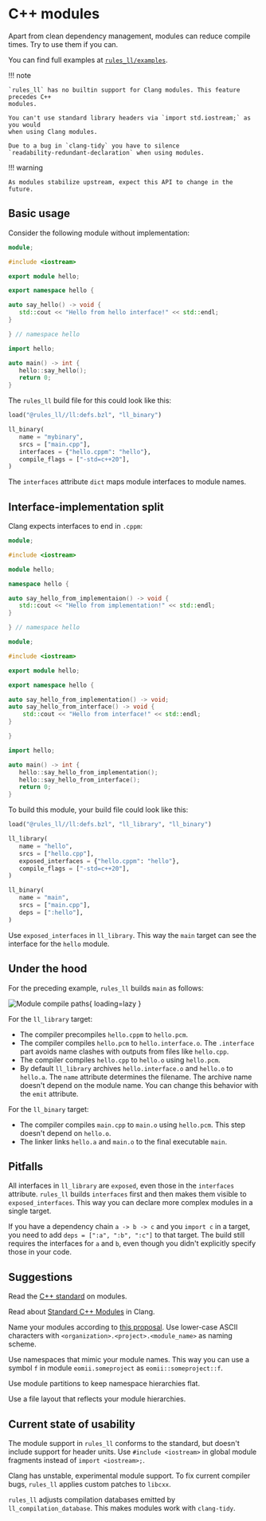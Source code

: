 # C++ modules

Apart from clean dependency management, modules can reduce compile times. Try to
use them if you can.

You can find full examples at [`rules_ll/examples`](https://github.com/eomii/rules_ll/tree/main/examples).

<!-- markdownlint-disable code-block-style -->
!!! note

    `rules_ll` has no builtin support for Clang modules. This feature precedes C++
    modules.

    You can't use standard library headers via `import std.iostream;` as you would
    when using Clang modules.

    Due to a bug in `clang-tidy` you have to silence
    `readability-redundant-declaration` when using modules.

!!! warning

    As modules stabilize upstream, expect this API to change in the future.
<!-- markdownlint-enable code-block-style -->

## Basic usage

Consider the following module without implementation:

```cpp title="hello.cppm"
module;

#include <iostream>

export module hello;

export namespace hello {

auto say_hello() -> void {
   std::cout << "Hello from hello interface!" << std::endl;
}

} // namespace hello
```

```cpp title="main.cpp"
import hello;

auto main() -> int {
   hello::say_hello();
   return 0;
}
```

The `rules_ll` build file for this could look like this:

```python title="BUILD.bazel"
load("@rules_ll//ll:defs.bzl", "ll_binary")

ll_binary(
   name = "mybinary",
   srcs = ["main.cpp"],
   interfaces = {"hello.cppm": "hello"},
   compile_flags = ["-std=c++20"],
)
```

The `interfaces` attribute `dict` maps module interfaces to module names.

## Interface-implementation split

Clang expects interfaces to end in `.cppm`:

```cpp title="hello.cpp"
module;

#include <iostream>

module hello;

namespace hello {

auto say_hello_from_implementaion() -> void {
   std::cout << "Hello from implementation!" << std::endl;
}

} // namespace hello
```

```cpp title="hello.cppm"
module;

#include <iostream>

export module hello;

export namespace hello {

auto say_hello_from_implementation() -> void;
auto say_hello_from_interface() -> void {
    std::cout << "Hello from interface!" << std::endl;
}

}
```

```cpp title="main.cpp"
import hello;

auto main() -> int {
   hello::say_hello_from_implementation();
   hello::say_hello_from_interface();
   return 0;
}
```

To build this module, your build file could look like this:

```python title="BUILD.bazel"
load("@rules_ll//ll:defs.bzl", "ll_library", "ll_binary")

ll_library(
   name = "hello",
   srcs = ["hello.cpp"],
   exposed_interfaces = {"hello.cppm": "hello"},
   compile_flags = ["-std=c++20"],
)

ll_binary(
   name = "main",
   srcs = ["main.cpp"],
   deps = [":hello"],
)
```

Use `exposed_interfaces` in `ll_library`. This way the `main` target can see the
interface for the `hello` module.

## Under the hood

For the preceding example, `rules_ll` builds `main` as follows:

![Module compile paths](../images/modules_compile_paths.png){ loading=lazy }

For the `ll_library` target:

- The compiler precompiles `hello.cppm` to `hello.pcm`.
- The compiler compiles `hello.pcm` to `hello.interface.o`. The `.interface`
  part avoids name clashes with outputs from files like `hello.cpp`.
- The compiler compiles `hello.cpp` to `hello.o` using `hello.pcm`.
- By default `ll_library` archives `hello.interface.o` and `hello.o` to
  `hello.a`.  The `name` attribute determines the filename. The archive name
  doesn't depend on the module name. You can change this behavior with the
  `emit` attribute.

For the `ll_binary` target:

- The compiler compiles `main.cpp` to `main.o` using `hello.pcm`. This step
  doesn't depend on `hello.o`.
- The linker links `hello.a` and `main.o` to the final executable `main`.

## Pitfalls

All interfaces in `ll_library` are `exposed`, even those in the `interfaces`
attribute. `rules_ll` builds `interfaces` first and then makes them visible to
`exposed_interfaces`. This way you can declare more complex modules in a single
target.

If you have a dependency chain `a -> b -> c` and you `import c` in a target, you
need to add `deps = [":a", ":b", ":c"]` to that target. The build still requires
the interfaces for `a` and `b`, even though you didn't explicitly specify those
in your code.

## Suggestions

Read the [C++ standard](https://eel.is/c++draft/module) on modules.

Read about [Standard C++ Modules](https://clang.llvm.org/docs/StandardCPlusPlusModules.html)
in Clang.

Name your modules according to [this proposal](https://isocpp.org/files/papers/P1634R0.html).
Use lower-case ASCII characters with `<organization>.<project>.<module_name>` as
naming scheme.

Use namespaces that mimic your module names. This way you can use a symbol `f`
in module `eomii.someproject` as `eomii::someproject::f`.

Use module partitions to keep namespace hierarchies flat.

Use a file layout that reflects your module hierarchies.

## Current state of usability

The module support in `rules_ll` conforms to the standard, but doesn't include
support for header units. Use `#include <iostream>` in global module fragments
instead of `import <iostream>;`.

Clang has unstable, experimental module support. To fix current compiler bugs,
`rules_ll` applies custom patches to `libcxx`.

`rules_ll` adjusts compilation databases emitted by `ll_compilation_database`.
This makes modules work with `clang-tidy`.
